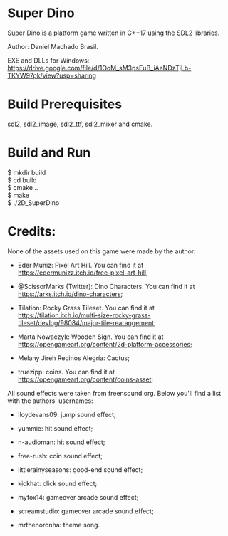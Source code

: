 # Super Dino
Super Dino is a platform game written in C++17 using the SDL2 libraries.

Author: Daniel Machado Brasil.

EXE and DLLs for Windows: https://drive.google.com/file/d/1OoM_sM3psEuB_iAeNDzTjLb-TKYW97pk/view?usp=sharing






# Build Prerequisites 

sdl2, sdl2_image, sdl2_ttf, sdl2_mixer and cmake.

# Build and Run

$ mkdir build\
$ cd build\
$ cmake ..\
$ make\
$ ./2D_SuperDino


# Credits:
None of the assets used on this game were made by the author.

- Eder Muniz: Pixel Art Hill. You can find it at https://edermunizz.itch.io/free-pixel-art-hill;

- @ScissorMarks (Twitter): Dino Characters. You can find it at https://arks.itch.io/dino-characters;

- Tilation: Rocky Grass Tileset. You can find it at https://tilation.itch.io/multi-size-rocky-grass-tileset/devlog/98084/major-tile-rearangement;

- Marta Nowaczyk: Wooden Sign. You can find it at https://opengameart.org/content/2d-platform-accessories;

- Melany Jireh Recinos Alegría: Cactus;

- truezipp: coins. You can find it at https://opengameart.org/content/coins-asset;

All sound effects were taken from freensound.org. Below you'll find a list with the authors' usernames:

- lloydevans09: jump sound effect;

- yummie: hit sound effect;

- n-audioman: hit sound effect;

- free-rush: coin sound effect;

- littlerainyseasons: good-end sound effect;

- kickhat: click sound effect;

- myfox14: gameover arcade sound effect;

- screamstudio: gameover arcade sound effect;

- mrthenoronha: theme song.
